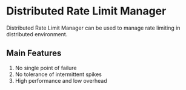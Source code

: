 # Distributed Rate Limit Manager
Distributed Rate Limit Manager can be used to manage rate limiting in distributed environment.  

## Main Features
1. No single point of failure
2. No tolerance of intermittent spikes
3. High performance and low overhead
